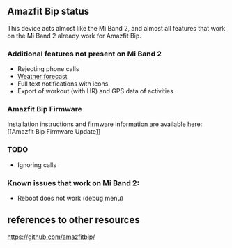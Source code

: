 ## Amazfit Bip status

This device acts almost like the Mi Band 2, and almost all features that work on the Mi Band 2 already work for Amazfit Bip. 

### Additional features not present on Mi Band 2

* Rejecting phone calls
* [Weather forecast](https://github.com/Freeyourgadget/Gadgetbridge/wiki/Amazfit-Bip-Weather)
* Full text notifications with icons
* Export of workout (with HR) and GPS data of activities 

### Amazfit Bip Firmware
Installation instructions and firmware information are available here: [[Amazfit Bip Firmware Update]]

### TODO

* Ignoring calls

### Known issues that work on Mi Band 2:

* Reboot does not work (debug menu)

## references to other resources
https://github.com/amazfitbip/
